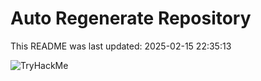# Auto Regenerate Repository

This README was last updated: 2025-02-15 22:35:13

 ![TryHackMe](https://tryhackme.com/badge/533634)